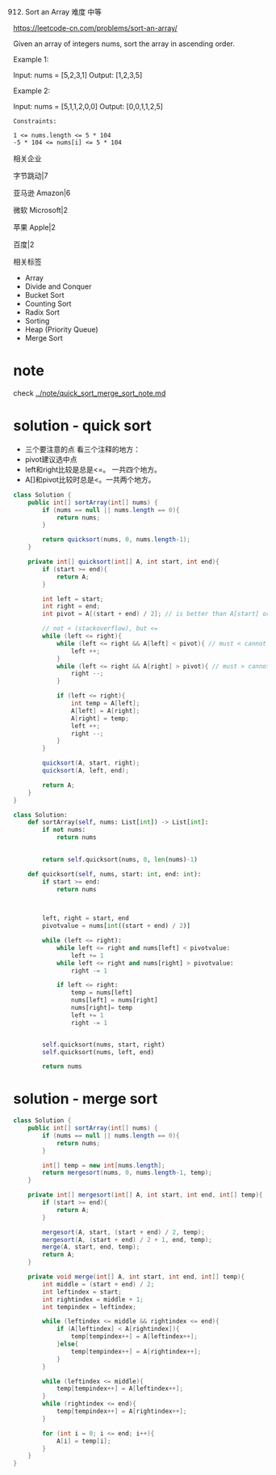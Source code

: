 
912. Sort an Array
难度
中等

https://leetcode-cn.com/problems/sort-an-array/

Given an array of integers nums, sort the array in ascending order.

 

Example 1:

Input: nums = [5,2,3,1]
Output: [1,2,3,5]

Example 2:

Input: nums = [5,1,1,2,0,0]
Output: [0,0,1,1,2,5]
 
```
Constraints:

1 <= nums.length <= 5 * 104
-5 * 104 <= nums[i] <= 5 * 104
```


相关企业

字节跳动|7

亚马逊 Amazon|6

微软 Microsoft|2

苹果 Apple|2

百度|2


相关标签
- Array
- Divide and Conquer
- Bucket Sort
- Counting Sort
- Radix Sort
- Sorting
- Heap (Priority Queue)
- Merge Sort


# note
check [../note/quick_sort_merge_sort_note.md](../note/quick_sort_merge_sort_note.md)

# solution - quick sort

- 三个要注意的点 看三个注释的地方：
- pivot建议选中点
- left和right比较是总是<=。 一共四个地方。
- A[]和pivot比较时总是<。一共两个地方。

```java
class Solution {
    public int[] sortArray(int[] nums) {
        if (nums == null || nums.length == 0){
            return nums;
        }

        return quicksort(nums, 0, nums.length-1);
    }

    private int[] quicksort(int[] A, int start, int end){
        if (start >= end){
            return A;
        }

        int left = start;
        int right = end;
        int pivot = A[(start + end) / 2]; // is better than A[start] or A[end]; is worse than random() but expensive

        // not < (stackoverflow), but <=
        while (left <= right){
            while (left <= right && A[left] < pivot){ // must < cannot <=. bc those are for swap, == don't need swap.
                left ++;
            }
            while (left <= right && A[right] > pivot){ // must > cannot >=
                right --;
            }

            if (left <= right){
                int temp = A[left];
                A[left] = A[right];
                A[right] = temp;
                left ++;
                right --;
            }
        }

        quicksort(A, start, right);
        quicksort(A, left, end);

        return A;
    }
}
```

```python
class Solution:
    def sortArray(self, nums: List[int]) -> List[int]:
        if not nums:
            return nums
        

        return self.quicksort(nums, 0, len(nums)-1)

    def quicksort(self, nums, start: int, end: int):
        if start >= end:
            return nums


        
        left, right = start, end
        pivotvalue = nums[int((start + end) / 2)]

        while (left <= right):
            while left <= right and nums[left] < pivotvalue:
                left += 1
            while left <= right and nums[right] > pivotvalue:
                right -= 1

            if left <= right:
                temp = nums[left]
                nums[left] = nums[right]
                nums[right]= temp
                left += 1
                right -= 1


        self.quicksort(nums, start, right)
        self.quicksort(nums, left, end)

        return nums

```
        



# solution - merge sort
```java
class Solution {
    public int[] sortArray(int[] nums) {
        if (nums == null || nums.length == 0){
            return nums;
        }

        int[] temp = new int[nums.length];
        return mergesort(nums, 0, nums.length-1, temp); 
    }

    private int[] mergesort(int[] A, int start, int end, int[] temp){
        if (start >= end){
            return A;
        }

        mergesort(A, start, (start + end) / 2, temp);
        mergesort(A, (start + end) / 2 + 1, end, temp);
        merge(A, start, end, temp);
        return A;
    } 

    private void merge(int[] A, int start, int end, int[] temp){
        int middle = (start + end) / 2;
        int leftindex = start;
        int rightindex = middle + 1;
        int tempindex = leftindex;

        while (leftindex <= middle && rightindex <= end){
            if (A[leftindex] < A[rightindex]){
                temp[tempindex++] = A[leftindex++];
            }else{
                temp[tempindex++] = A[rightindex++];
            }
        }

        while (leftindex <= middle){
            temp[tempindex++] = A[leftindex++];
        }
        while (rightindex <= end){
            temp[tempindex++] = A[rightindex++];
        }

        for (int i = 0; i <= end; i++){
            A[i] = temp[i];
        }
    }
}
```